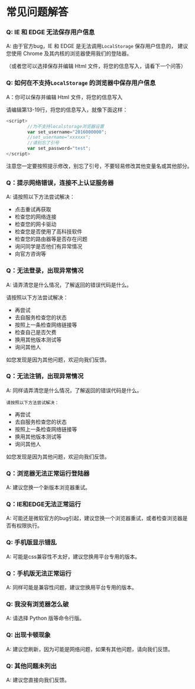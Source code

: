 # 常见问题解答

### Q: IE 和 EDGE 无法保存用户信息

A: 由于官方bug，IE 和 EDGE 是无法调用`LocalStorage` 保存用户信息的，
   建议您使用 Chrome 及其内核的浏览器使用我们的登陆器。
   
   （或者您可以选择保存并编辑 Html 文件，将您的信息写入，请看下一个问答）
 
### Q: 如何在不支持`LocalStorage` 的浏览器中保存用户信息

A：你可以保存并编辑 Html 文件，将您的信息写入

请编辑第13-19行，将您的信息写入，就像下面这样：

```javascript
<script>
		//为不支持localstorage浏览器设置
		var set_username="2016000000";
		//set_username="xxxxxx"; 
		//请别忘了引号
		var set_password="test";
</script>
```

注意您一定要按照提示修改，别忘了引号，不要轻易修改其他变量名或其他部分。

### Q：提示网络错误，连接不上认证服务器

A: 请按照以下方法尝试解决：
  - 点击重试再获取
  - 检查您的网络连接
  - 检查您的网卡驱动
  - 检查您是否使用了高科技软件
  - 检查您的路由器等是否存在问题
  - 询问同学是否他们有异常情况
  - 向官方咨询等
  
### Q：无法登录，出现异常情况

A: 请弄清您是什么情况，了解返回的错误代码是什么。

   请按照以下方法尝试解决：
   - 再尝试
   - 去自服务检查您的状态
   - 按照上一条检查网络链接等
   - 检查自己是否欠费
   - 换用其他版本测试等
   - 询问其他人
 
 如您发现是因为其他问题，欢迎向我们反馈。
 
 ### Q：无法注销，出现异常情况
 
 A: 同样请弄清您是什么情况，了解返回的错误代码是什么。
 
    请按照以下方法尝试解决：
   - 再尝试
   - 去自服务检查您的状态
   - 按照上一条检查网络链接等
   - 换用其他版本测试等
   - 询问其他人
 
  如您发现是因为其他问题，欢迎向我们反馈。
  
  ### Q：浏览器无法正常运行登陆器
  
  A: 建议您换一个新版本浏览器重试。
  
  ### Q：IE和EDGE无法正常运行
  
  A: 可能还是微软官方的bug引起，建议您换一个浏览器重试，或者检查浏览器是否有权限执行。
  
  ### Q: 手机版显示错乱
  
  A: 可能是css兼容性不太好，建议您换用平台专用的版本。
  
  ### Q：手机版无法正常运行
  
  A: 同样可能是兼容性问题，建议您换用平台专用的版本。
  
  ### Q: 我没有浏览器怎么破
  
  A: 请选择 Python 版等命令行版。
  
  ### Q: 出现卡顿现象
  
  A: 建议您刷新，因为可能是网络问题，如果有其他问题，请向我们反馈。
  
  ### Q: 其他问题未列出
  
  A: 建议您直接向我们反馈。
  
